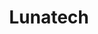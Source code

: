 ---
key: lunatech
title: Lunatech
category: 4096
logo: /img/logos/4096-lunatech.png
website: https://www.lunatech.fr/
socials: []
---